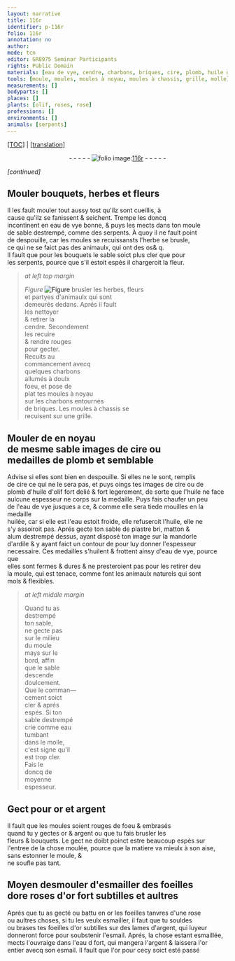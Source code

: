 ```yaml
---
layout: narrative
title: 116r
identifier: p-116r
folio: 116r
annotation: no
author:
mode: tcn
editor: GR8975 Seminar Participants
rights: Public Domain
materials: [eau de vye, cendre, charbons, briques, cire, plomb, huile d'olif, huile, eau, plastre, matton, alum, ardile, huilent, or, argent, esmailler, souldes, lames d'argent, esmail, esmaillée, eau d fort]
tools: [moule, moules, moules à noyau, moules à chassis, grille, molle]
measurements: []
bodyparts: []
places: []
plants: [olif, roses, rose]
professions: []
environments: []
animals: [serpents]
---
```


 <p><a href="{{ site.baseurl }}/normalized/">[TOC]</a> | <a href="{{ site.baseurl }}/texts/p-116r_tl/" target="_blank">[translation]</a></p><div class="folio" align="center">- - - - - <a href="http://gallica.bnf.fr/ark:/12148/btv1b10500001g/f237.image" target="_blank"><img src="https://cu-mkp.github.io/2017-workshop-edition/assets/photo-icon.png" alt="folio image: " style="display:inline-block; margin-bottom:-3px;"/>116r</a> - - - - - </div>  
 
*[continued]*
  

## Mouler bouquets, herbes et fleurs

 
 Il les fault mouler tout aussy tost qu'ilz sont cueillis, à<br/> cause qu'ilz s<span class="exp">e</span> <span class="del"><span class="ill"></span></span> fanissent & seichent. Trempe les doncq<br/> incontinent en <span class="m">eau de vye</span> bonne, & puys les mects dans ton <span class="tl">moule</span><br/> de sable destrempé, co<span class="exp">mm</span>e des <span class="al">serpents</span>. À quoy il ne fault point<br/> de despouille, car les <span class="tl">moules</span> se recui<span class="del">s</span>sans<span class="add">ts</span> l'herbe se brusle,<br/> ce qui ne se faict pas des animaulx, qui ont des os<span class="del">& q</span>.<br/> Il fault que pour les bouquets le sable soict plus cler que pour<br/> les <span class="al">serpents</span>, pource que s'il estoit espés il chargeroit la fleur. 
 
> *at left top margin*
> 
> 
>   
> *Figure*
> <a href="https://drive.google.com/open?id=0B9-oNrvWdlO5SEdPVDdsS2dEUmM" target="_blank"><img src="https://cu-mkp.github.io/GR8975-edition/assets/photo-icon.png" alt="Figure" style="display:inline-block; margin-bottom:-3px;"/></a>
 brusler les herbes, fleurs<br/> et partyes d'animaulx qui sont<br/> demeurés dedans. Aprés il fault<br/> les nettoyer<br/> & retirer la<br/> <span class="m">cendre</span>. Seco<span class="exp">n</span>dem<span class="exp">ent</span><br/> les recuire<br/> & rendre rouges<br/> pour gecter.<br/> Recuits au<br/> commancem<span class="exp">ent</span> avecq<br/> quelques <span class="m">charbo<span class="exp">n</span>s</span><br/> allumés à doulx<br/> foeu, et pose de<br/> plat tes <span class="tl">moules à noyau</span><br/> sur les <span class="m">charbons</span> entournés<br/> de <span class="m">briques</span>. Les <span class="tl">moules à chassis</span> se<br/> recuisent sur une <span class="tl">grille</span>. 
 
 
  

## Mouler <span class="del">de</span> en noyau<br/> de mesme sable images de <span class="m">cire</span> ou<br/> medailles de <span class="m">plomb</span> et semblable

 
 Advise si elles sont bien en despouille. Si elles ne le sont, remplis<br/> de <span class="m">cire</span> ce qui ne le sera pas, et puys oings tes images de <span class="m">cire</span> ou de<br/> <span class="m">plomb</span> d'<span class="m">huile d'<span class="pa">olif</span></span> fort delié & fort legerem<span class="exp">ent</span>, de sorte que l'<span class="m">huile</span> ne face<br/> aulcune espesseur ne corps sur la medaille. Puys fais chaufer un peu<br/> de l'<span class="m">eau de vye</span> <span class="del">jusques a ce</span>, & co<span class="exp">mm</span>e elle sera tiede mouilles en la medaille<br/> huilée, car si <span class="del">elle est</span> l'<span class="m">eau</span> estoit froide, elle refuseroit l'<span class="m">huile</span>, elle ne<br/> s'y assoiroit pas. Aprés gecte ton sable de <span class="m">plastre</span> <span class="del">bri</span>, <span class="m">matton</span> &<br/> <span class="m">alum</span> destrempé dessus, ayant disposé ton image sur la <span class="mu">mandorle</span><br/> d'<span class="m">ardile</span> & y ayant faict un contour <span class="del">de</span> pour luy donner l'espesseur<br/> necessaire. Ces medailles s'<span class="m">huilent</span> & frottent ainsy d'<span class="m">e<span class="add">au de</span> vye</span>, pource que<br/> elles sont fermes & dures & ne presteroient pas pour les retirer d<span class="del">e</span>u<br/> <span class="del">la</span> <span class="tl">moule</span>, qui est tenace, co<span class="exp">mm</span>e font les animaulx naturels qui sont<br/> mols & flexibles. 
 
> *at left middle margin*
> 
> 
>   Quand tu as<br/> destrempé<br/> ton sable,<br/> ne gecte pas<br/> sur le milieu<br/> du <span class="tl">moule</span><br/> mays sur le<br/> bord, affin<br/> que le sable<br/> descende<br/> doulcement.<br/> Que le co<span class="exp">m</span>ma<span class="exp">n</span>—<br/> cement soict<br/> cler & aprés<br/> espés. Si ton<br/> sable destrempé<br/> crie co<span class="exp">mm</span>e <span class="m">eau</span><br/> tumbant<br/> dans le <span class="tl">molle</span>,<br/> c'est signe qu'il<br/> est trop cler.<br/> Fais le<br/> doncq de<br/> moyenne<br/> espesseur. 
 
 
  

## Gect pour <span class="m">or</span> et <span class="m">arge<span class="exp">n</span>t</span>

 
 Il fault que les <span class="tl">moules</span> soient rouges de foeu & embrasés<br/> quand tu y gectes <span class="m">or</span> & <span class="m">argent</span> ou que tu fais brusler les<br/> fleurs & bouquets. Le gect ne doibt poinct estre beaucoup espés sur<br/> l'entree de la chose moulée, pource que la matiere va mieulx à son aise,<br/> sans estonner le <span class="tl">moule</span>, &<br/> ne soufle pas tant. 
 
 
  

## Moyen <span class="del">desmouler</span> d'<span class="m">esmailler</span> des foeilles<br/> d<span class="m"><span class="del">or</span></span>e <span class="pa">roses</span> d'<span class="m">or</span> fort subtilles et aultres

 
 Aprés que tu as gecté ou battu en <span class="m">or</span> les foeilles tanvres d'une <span class="pa">rose</span><br/> ou aultres choses, si tu les veulx <span class="m">esmailler</span>, il faut que tu <span class="m">souldes</span><br/> ou brases tes foeilles d'<span class="m">or</span> subtilles sur des <span class="m">lames d'argent</span>, qui l<span class="del">uy</span>eur<br/> donneront force pour soubstenir l'<span class="m">esmail</span>. Aprés, la chose estant <span class="m">esmaillée</span>,<br/> mects l'ouvraige dans l'<span class="m">eau <span class="del">d</span> fort</span>, qui mangera l'<span class="m">argent</span> & laissera l'<span class="m">or</span><br/> entier avecq son <span class="m">esmail</span>. Il fault que l'<span class="m">or</span> pour cecy soict esté passé <span class="ill"></span> 
 
 